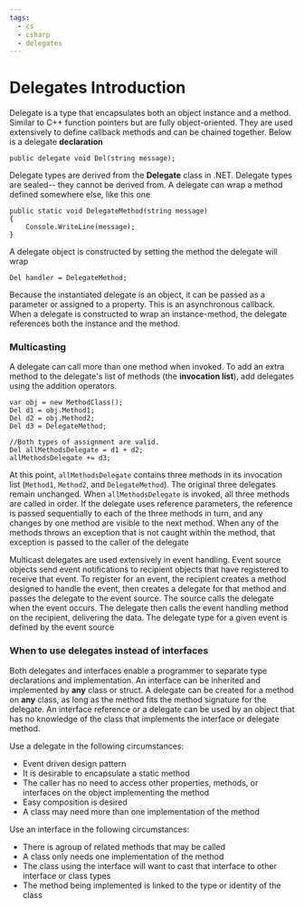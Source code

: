 ```yaml
---
tags:
  - cs
  - csharp
  - delegates
---
```


# Delegates Introduction

Delegate is a type that encapsulates both an object instance and a method. Similar to C++ function pointers but are fully object-oriented. They are used extensively to define callback methods and can be chained together. Below is a delegate **declaration**

```
public delegate void Del(string message);
```

Delegate types are derived from the **Delegate** class in .NET. Delegate types are sealed-- they cannot be derived from. A delegate can wrap a method defined somewhere else, like this one

```
public static void DelegateMethod(string message)
{
    Console.WriteLine(message);
}
```

A delegate object is constructed by setting the method the delegate will wrap

```
Del handler = DelegateMethod;
```
Because the instantiated delegate is an object, it can be passed as a parameter or assigned to a property. This is an asynchronous callback. When a delegate is constructed to wrap an instance-method, the delegate references both the instance and the method. 

### Multicasting

A delegate can call more than one method when invoked. To add an extra method to the delegate's list of methods (the **invocation list**), add delegates using the addition operators.

```
var obj = new MethodClass();
Del d1 = obj.Method1;
Del d2 = obj.Method2;
Del d3 = DelegateMethod;

//Both types of assignment are valid.
Del allMethodsDelegate = d1 + d2;
allMethodsDelegate += d3;
```

At this point, `allMethodsDelegate` contains three methods in its invocation list (`Method1`, `Method2`, and `DelegateMethod`). The original three delegates remain unchanged. When `allMethodsDelegate` is invoked, all three methods are called in order. If the delegate uses reference parameters, the reference is passed sequentially to each of the three methods in turn, and any changes by one method are visible to the next method. When any of the methods throws an exception that is not caught within the method, that exception is passed to the caller of the delegate

Multicast delegates are used extensively in event handling. Event source objects send event notifications to recipient objects that have registered to receive that event. To register for an event, the recipient creates a method designed to handle the event, then creates a delegate for that method and passes the delegate to the event source. The source calls the delegate when the event occurs. The delegate then calls the event handling method on the recipient, delivering the data. The delegate type for a given event is defined by the event source

### When to use delegates instead of interfaces

Both delegates and interfaces enable a programmer to separate type declarations and implementation. An interface can be inherited and implemented by **any** class or struct. A delegate can be created for a method on **any** class, as long as the method fits the method signature for the delegate. An interface reference or a delegate can be used by an object that has no knowledge of the class that implements the interface or delegate method.

Use a delegate in the following circumstances:
  - Event driven design pattern
  - It is desirable to encapsulate a static method
  - The caller has no need to access other properties, methods, or interfaces on the object implementing the method
  - Easy composition is desired
  - A class may need more than one implementation of the method

Use an interface in the following circumstances:
  - There is agroup of related methods that may be called
  - A class only needs one implementation of the method
  - The class using the interface will want to cast that interface to other interface or class types
  - The method being implemented is linked to the type or identity of the class

